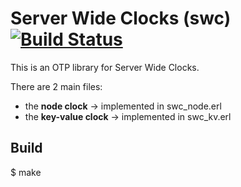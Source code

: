 Server Wide Clocks (swc)  [![Build Status](https://travis-ci.org/ricardobcl/ServerWideClocks.svg)](https://travis-ci.org/ricardobcl/ServerWideClocks)
=====

This is an OTP library for Server Wide Clocks.

There are 2 main files:

  - the **node clock** -> implemented in swc_node.erl
  - the **key-value clock** -> implemented in swc_kv.erl

Build
-----

  $ make
